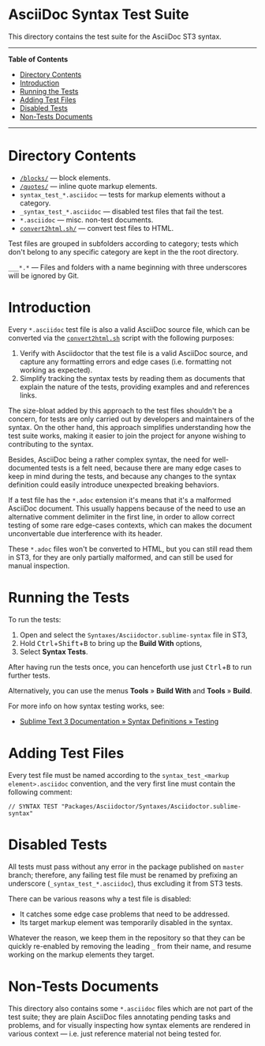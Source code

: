 # AsciiDoc Syntax Test Suite

This directory contains the test suite for the AsciiDoc ST3 syntax.


-----

**Table of Contents**

<!-- MarkdownTOC autolink="true" bracket="round" autoanchor="false" lowercase="only_ascii" uri_encoding="true" levels="1,2,3" -->

- [Directory Contents](#directory-contents)
- [Introduction](#introduction)
- [Running the Tests](#running-the-tests)
- [Adding Test Files](#adding-test-files)
- [Disabled Tests](#disabled-tests)
- [Non-Tests Documents](#non-tests-documents)

<!-- /MarkdownTOC -->

-----

# Directory Contents

- [`/blocks/`][blocks/] — block elements.
- [`/quotes/`][quotes/] — inline quote markup elements.
- `syntax_test_*.asciidoc` — tests for markup elements without a category.
- `_syntax_test_*.asciidoc` — disabled test files that fail the test.
- `*.asciidoc` — misc. non-test documents.
- [`convert2html.sh/`][conv.sh] — convert test files to HTML.

Test files are grouped in subfolders according to category; tests which don't belong to any specific category are kept in the the root directory.

`___*.*` — Files and folders with a name beginning with three underscores will be ignored by Git.


# Introduction

Every `*.asciidoc` test file is also a valid AsciiDoc source file, which can be converted via the [`convert2html.sh`][conv.sh] script with the following purposes:

1. Verify with Asciidoctor that the test file is a valid AsciiDoc source, and capture any formatting errors and edge cases (i.e. formatting not working as expected).
2. Simplify tracking the syntax tests by reading them as documents that explain the nature of the tests, providing examples and and references links.

The size-bloat added by this approach to the test files shouldn't be a concern, for tests are only carried out by developers and maintainers of the syntax.
On the other hand, this approach simplifies understanding how the test suite works, making it easier to join the project for anyone wishing to contributing to the syntax.

Besides, AsciiDoc being a rather complex syntax, the need for well-documented tests is a felt need, because there are many edge cases to keep in mind during the tests, and because any changes to the syntax definition could easily introduce unexpected breaking behaviors.

If a test file has the `*.adoc` extension it's means that it's a malformed AsciiDoc document.
This usually happens because of the need to use an alternative comment delimiter in the first line, in order to allow correct testing of some rare edge-cases contexts, which can makes the document unconvertable due interference with its header.

These `*.adoc` files won't be converted to HTML, but you can still read them in ST3, for they are only partially malformed, and can still be used for manual inspection.


# Running the Tests

To run the tests:

1. Open and select the `Syntaxes/Asciidoctor.sublime-syntax` file in ST3,
2. Hold <kbd>Ctrl</kbd>+<kbd>Shift</kbd>+<kbd>B</kbd> to bring up the __Build With__ options,
3. Select __Syntax Tests__.

After having run the tests once, you can henceforth use just <kbd>Ctrl</kbd>+<kbd>B</kbd> to run further tests.

Alternatively, you can use the menus __Tools__ » __Build With__ and __Tools__ » __Build__.

For more info on how syntax testing works, see:

- [Sublime Text 3 Documentation » Syntax Definitions » Testing]


# Adding Test Files

Every test file must be named according to the `syntax_test_<markup element>.asciidoc` convention, and the very first line must contain the following comment:

```asciidoc
// SYNTAX TEST "Packages/Asciidoctor/Syntaxes/Asciidoctor.sublime-syntax"
```


# Disabled Tests

All tests must pass without any error in the package published on `master` branch; therefore, any failing test file must be renamed by prefixing an underscore (`_syntax_test_*.asciidoc`), thus excluding it from ST3 tests.

There can be various reasons why a test file is disabled:

- It catches some edge case problems that need to be addressed.
- Its target markup element was temporarily disabled in the syntax.

Whatever the reason, we keep them in the repository so that they can be quickly re-enabled by removing the leading `_` from their name, and resume working on the markup elements they target.


# Non-Tests Documents

This directory also contains some `*.asciidoc` files which are not part of the test suite; they are plain AsciiDoc files annotating pending tasks and problems, and for visually inspecting how syntax elements are rendered in various context — i.e. just reference material not being tested for.

<!-----------------------------------------------------------------------------
                               REFERENCE LINKS
------------------------------------------------------------------------------>

[Sublime Text 3 Documentation » Syntax Definitions » Testing]: https://www.sublimetext.com/docs/3/syntax.html#testing "Read official ST3 docs on testing syntaxes"


<!-- files & folders -->

[blocks/]: ./blocks "Navigate to folder"
[quotes/]: ./quotes "Navigate to folder"

[conv.sh]: ./convert2html.sh "View script source"

<!-- EOF -->
